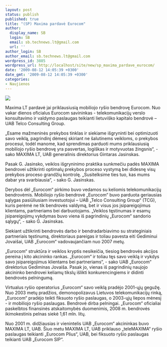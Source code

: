 ```yaml
---
layout: post
status: publish
published: true
title: "(SP) Maxima pardavė Eurocom"
author:
  display_name: SB
  login: SB
  email: sb.technews.lt@gmail.com
  url: ''
author_login: SB
author_email: sb.technews.lt@gmail.com
wordpress_id: 3885
wordpress_url: http://localhost/site/new/sp_maxima_pardave_eurocom/
date: '2009-08-12 14:05:39 +0300'
date_gmt: '2009-08-12 14:05:39 +0300'
categories:
- Naujienos
---
```

<div class="imgright"><img src="http://tbn3.google.com/images?q=tbn:nOQPAHtnXoi3CM:http://www.tucoo.com/logo/logo_eps048/s/Maximas.png"  /></div>
<p>Maxima LT pardavė jai priklausiusią mobiliojo ryšio bendrovę Eurocom. Nuo vakar dienos oficialus Eurocom savininkas - telekomunikacijų verslo konsultavimo ir valdymo paslaugas teikianti lietuviško kapitalo bendrovė – UAB Telco Consulting Group.</p>
<p>„Esame mažmeninės prekybos tinklas ir siekiame išgryninti bei optimizuoti savo veiklą, pagrindinį dėmesį skiriant ne  šalutinems  veikloms, o prekybos procesui, todėl manome, kad sprendimas parduoti mums priklausiusią mobiliojo ryšio bendrovę yra pasvertas, logiškas ir motyvuotas žingsnis“, - sako MAXIMA LT, UAB generalinis direktorius Gintaras Jasinskas. </p>
<p>Pasak G. Jasinsko, veiklos išgryninimo praktika sunkmečiu padės MAXIMA bendrovei užtikrinti optimalų prekybos proceso vystymą bei didesnę visų prekybos proceso grandžių kontrolę. „Susitelksime ties tuo, kas mums dabar yra svarbiausia“, - sako G. Jasinskas.</p>
<p>Derybos dėl „Eurocom“ pirkimo buvo vedamos su keliomis telekomunikacijų bendrovėmis. Mobiliojo ryšio bendrovė „Eurocom“ buvo parduota geriausias sąlygas pasiūliusiam investuotojui – UAB „Telco Consulting Group“ (TCG), kuris perėmė ne tik bendrovės valdymą, bet ir visus jos įsipareigojimus klientams, partneriams bei darbuotojams. „Veiklos tęstinumas ir esamų įsipareigojimų vykdymas buvo viena iš pagrindinių „Eurocom“ sandorio sąlygų“, - sako G. Jasinskas.</p>
<p>Siekiant užtikrinti bendrovės darbo ir bendradarbiavimo su strateginiais partneriais tęstinumą, direktoriaus pareigas ir toliau pavesta eiti Gediminui Jovaišai, UAB „Eurocom“ vadovaujančiam  nuo 2007 metų. </p>
<p>„Eurocom“ struktūra ir veiklos kryptis nesikeičia, tiesiog bendrovės akcijos pereina į kito akcininko rankas. „Eurocom“ ir toliau tęs savo veiklą ir vykdys savo įsipareigojimus klientams bei partneriams“, - sako UAB „Eurocom“ direktorius Gediminas Jovaiša. Pasak jo, vienas iš pagrindinių naujojo akcininko bendrovei keliamų tikslų išlikti konkurencingiems ir didinti bendrovės pelningumą. </p>
<p>Virtualus ryšio operatorius „Eurocom“ savo veiklą pradėjo 2001-ųjų gegužę. Nuo 2003 metų pradžios, demonopolizavus Lietuvos telekomunikacijų rinką, „Eurocom“ pradėjo teikti fiksuoto ryšio paslaugas, o 2003-ųjų liepos mėnesį - ir mobiliojo ryšio paslaugas. Bendrovė dirba pelningai. „Eurocom“ oficialiai paskelbtos finansinės atskaitomybės duomenimis, 2008 m. bendrovės ikimokestinis pelnas siekė 1,61 mln. litų.</p>
<p>Nuo 2001 m. didžiausias ir vienintelis UAB „Eurocom“ akcininkas buvo MAXIMA LT, UAB. Šiuo metu MAXIMA LT, UAB  priklauso „teleMAXIMA“ ryšio paslaugas teikianti „Eurocom Plius“, UAB, bei fiksuoto ryšio paslaugas teikianti UAB „Eurocom SIP“.<br /></p>
